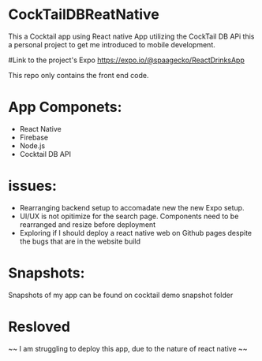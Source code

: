 # CockTailDBReatNative
This a Cocktail app using React native App utilizing the CockTail DB APi this a personal project to get me introduced to mobile development.  

#Link to the project's Expo 
https://expo.io/@spaagecko/ReactDrinksApp

This repo only contains the front end code. 

# App Componets: 
- React Native 
- Firebase 
- Node.js
- Cocktail DB API

#  issues:
 - Rearranging backend setup to accomadate new the new Expo setup.
 -  UI/UX is not opitimize for the search page. Components need to  be rearranged and resize before deployment  
 - Exploring if I should deploy a react native web on Github pages despite the bugs that are in the website build 

# Snapshots: 
Snapshots of my app can be found on cocktail demo snapshot folder

# Resloved 
~~ I am struggling to deploy this app, due to the nature of react native ~~

